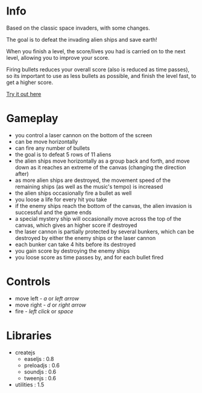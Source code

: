 Info
====

Based on the classic space invaders, with some changes.

The goal is to defeat the invading alien ships and save earth!

When you finish a level, the score/lives you had is carried on to the next level, allowing you to improve your score.

Firing bullets reduces your overall score (also is reduced as time passes), so its important to use as less bullets as possible, and finish the level fast, to get a higher score. 


[Try it out here](http://nbpt.eu/games/space_invaders/)


Gameplay
========

- you control a laser cannon on the bottom of the screen
- can be move horizontally
- can fire any number of bullets
- the goal is to defeat 5 rows of 11 aliens
- the alien ships move horizontally as a group back and forth, and move down as it reaches an extreme of the canvas (changing the direction after)
- as more alien ships are destroyed, the movement speed of the remaining ships (as well as the music's tempo) is increased
- the alien ships occasionally fire a bullet as well
- you loose a life for every hit you take
- if the enemy ships reach the bottom of the canvas, the alien invasion is successful and the game ends
- a special mystery ship will occasionally move across the top of the canvas, which gives an higher score if destroyed
- the laser cannon is partially protected by several bunkers, which can be destroyed by either the enemy ships or the laser cannon
- each bunker can take 4 hits before its destroyed
- you gain score by destroying the enemy ships
- you loose score as time passes by, and for each bullet fired


Controls
========

- move left - *a* or *left arrow*
- move right - *d* or *right arrow*
- fire - *left click* or *space*


Libraries
=========

- createjs
    - easeljs   : 0.8
    - preloadjs : 0.6
    - soundjs   : 0.6
    - tweenjs   : 0.6
- utilities : 1.5